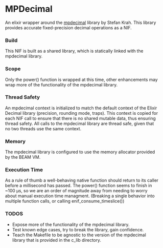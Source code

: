 # MPDecimal

An elixir wrapper around the [mpdecimal](https://www.bytereef.org/mpdecimal/) library by Stefan Krah.
This library provides accurate fixed-precision decimal operations as a NIF.


### Build

This NIF is built as a shared library, which is statically linked with the mpdecimal library.

### Scope

Only the power() function is wrapped at this time, other enhancements may wrap more of the functionality of the mpdecimal library.

### Thread Safety

An mpdecimal context is initialized to match the default context of the Elixir Decimal library (precision, rounding mode, traps). This context is copied for each NIF call to ensure that there is no shared mutable data, thus ensuring thread safety. All calls to the mpdecimal library are thread safe, given that no two threads use the same context.

### Memory

The mpdecimal library is configured to use the memory allocator provided by the BEAM VM.

### Execution Time

As a rule of thumb a well-behaving native function should return to its caller before a millisecond has passed. The power() function seems to finish in ~100 μs, so we are an order of magnitude away from needing to worry about manual execution time managment. (Breaking a single behavior into multiple function calls, or calling enif_consume_timeslice())

### TODOS

* Expose more of the functionality of the mpdecimal library.
* Test known edge cases, try to break the library, gain confidence.
* Teach the Makefile to be agnostic to the version of the mpdecimal library that is provided in the c_lib directory.
